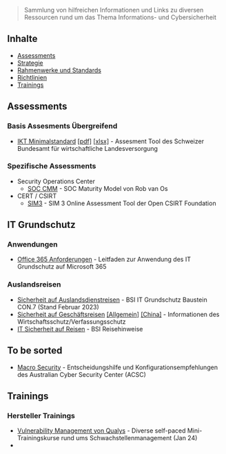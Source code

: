> Sammlung von hilfreichen Informationen und Links zu diversen Ressourcen rund um das Thema Informations- und Cybersicherheit

## Inhalte

- [Assessments](#assessments)
- [Strategie](#contents)
- [Rahmenwerke und Standards](#rahmenwerke-und-standards)
- [Richtlinien](#richtlinien)
- [Trainings](#training)

## Assessments
### Basis Assesments Übergreifend
 - [IKT Minimalstandard](https://www.bwl.admin.ch/bwl/de/home/themen/ikt/ikt_minimalstandard.html) [[pdf]](https://www.bwl.admin.ch/dam/bwl/de/dokumente/themen/ikt/broschuere_minimalstandard.pdf.download.pdf/IKT_DE_2018_Web.pdf) [[xlsx]](https://www.bwl.admin.ch/dam/bwl/de/dokumente/themen/ikt/excelblatt_minimalstandard.xlsx.download.xlsx/2023_IKT-Minimalstandard-Assessment.Tool-1.11.xlsx) - Assesment Tool des Schweizer Bundesamt für wirtschaftliche Landesversorgung

### Spezifische Assessments
- Security Operations Center
    - [SOC CMM](https://www.soc-cmm.com/) - SOC Maturity Model von Rob van Os
- CERT / CSIRT
    - [SIM3](https://opencsirt.org/csirt-maturity/sim3-online-tool/) - SIM 3 Online Assessment Tool der Open CSIRT Foundation


## IT Grundschutz
### Anwendungen
- [Office 365 Anforderungen](https://news.microsoft.com/wp-content/uploads/prod/sites/40/2023/03/Office365_IT-Grundschutz_Workbook_DE.pdf) - Leitfaden zur Anwendung des IT Grundschutz auf Microsoft 365

### Auslandsreisen
- [Sicherheit auf Auslandsdienstreisen](https://www.bsi.bund.de/SharedDocs/Downloads/DE/BSI/Grundschutz/IT-GS-Kompendium_Einzel_PDFs_2023/03_CON_Konzepte_und_Vorgehensweisen/CON_7_Informationssicherheit_auf_Auslandsreisen_Edition_2023.pdf?__blob=publicationFile&v=3#download=1) - BSI IT Grundschutz Baustein CON.7 (Stand Februar 2023)
- [Sicherheit auf Geschäftsreisen](https://www.verfassungsschutz.de/SharedDocs/kurzmeldungen/DE/2022/2022-05-24-informationsblatt-geschaeftsreise.html) [[Allgemein]](https://www.verfassungsschutz.de/SharedDocs/publikationen/DE/wirtschafts-wissenschaftsschutz/2022-05-24-infoblatt-geschaeftsreisen-allgemein.pdf?__blob=publicationFile&v=3) [[China]](https://www.verfassungsschutz.de/SharedDocs/publikationen/DE/wirtschafts-wissenschaftsschutz/2022-05-24-infoblatt-geschaeftsreisen-china.pdf?__blob=publicationFile&v=7) - Informationen des Wirtschaftsschutz/Verfassungsschutz
- [IT Sicherheit auf Reisen](https://www.bsi.bund.de/DE/Themen/Verbraucherinnen-und-Verbraucher/Informationen-und-Empfehlungen/Cyber-Sicherheitsempfehlungen/IT-Sicherheit-auf-Reisen/it-sicherheit-auf-reisen_node.html) - BSI Reisehinweise



## To be sorted
- [Macro Security](https://www.cyber.gov.au/resources-business-and-government/maintaining-devices-and-systems/system-hardening-and-administration/system-hardening/microsoft-office-macro-security) - Entscheidungshilfe und Konfigurationsempfehlungen des Australian Cyber Security Center (ACSC) 

## Trainings
### Hersteller Trainings
- [Vulnerability Management von Qualys](https://www.qualys.com/training/#self-paced) - Diverse self-paced Mini-Trainingskurse rund ums Schwachstellenmanagement (Jan 24)
- 
